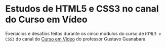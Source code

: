 # Estudos de HTML5 e CSS3 no canal do Curso em Vídeo
Exercícios e desafios feitos durante os cinco módulos do curso de `HTML5 e CSS3` do canal do [Curso em Vídeo](https://www.youtube.com/c/CursoemV%C3%ADdeo) do professor Gustavo Guanabara.
